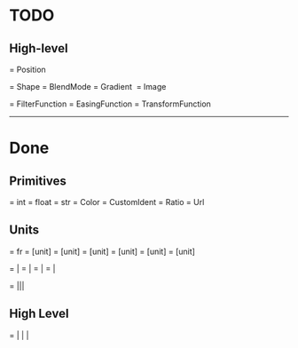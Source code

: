 # TODO


## High-level

<position> = Position

<basic-shape> = Shape
<blend-mode> = BlendMode
<gradient> = Gradient
<image> = Image

<filter-function> = FilterFunction
<easing-function> = EasingFunction
<transform-function> = TransformFunction

---

<length>


# Done

## Primitives

<integer> = int
<number> = float
<string> = str
<color> = Color
<custom-ident> = CustomIdent
<ratio> = Ratio
<url> = Url

## Units

<flex> = <number>fr
<angle> = <number>[unit]
<frequency> = <number>[unit]
<length> = <number>[unit]
<percentage> = <number>[unit]
<resolution> = <number>[unit]
<time> = <number>[unit]

<angle-percentage> = <angle>|<percentage>
<frequency-percentage> = <frequency>|<percentage>
<length-percentage> = <length>|<percentage>
<time-percentage> = <time>|<percentage>

<dimension> = <length>|<time>|<frequency>|<resolution>

## High Level

<calc> = <number> | <dimension> | <percentage> | <calc>

